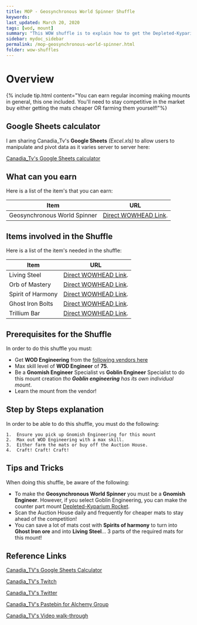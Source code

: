 ```yaml
---
title: MOP - Geosynchronous World Spinner Shuffle
keywords:
last_updated: March 20, 2020
tags: [wod, mount]
summary: "This WOW shuffle is to explain how to get the Depleted-Kyparium Rocket from doing the shuffle and finding areas to maximize your profit for the cost of mats."
sidebar: mydoc_sidebar
permalink: /mop-geosynchronous-world-spinner.html
folder: wow-shuffles
---
```


# Overview
{% include tip.html content="You can earn regular incoming making mounts in general, this one included. You'll need to stay competitive in the market buy either getting the mats cheaper OR farming them yourself!"%}

## Google Sheets calculator
I am sharing Canadia_Tv's **Google Sheets** _(Excel.xls)_ to allow users to manipulate and pivot data as it varies server to server here:

[Canadia_Tv's Google Sheets calculator](https://docs.google.com/spreadsheets/d/1NLZs6mjxo_Wo8O_HZvLkRFERlnH-tmbWlil9E8cf_Pc/edit?usp=sharing)

## What can you earn

Here is a list of the item's that you can earn:

|Item|URL|
|-------|--------|
|Geosynchronous World Spinner|[Direct WOWHEAD Link](https://www.wowhead.com/item=87251/geosynchronous-world-spinner).|


## Items involved in the Shuffle

Here is a list of the item's needed in the shuffle:

|Item|URL|
|-------|--------|
|Living Steel|[Direct WOWHEAD Link](https://www.wowhead.com/item=72104/living-steel).|
|Orb of Mastery|[Direct WOWHEAD Link](https://www.wowhead.com/item=83092/orb-of-mystery).|
|Spirit of Harmony|[Direct WOWHEAD Link](https://www.wowhead.com/item=76061/spirit-of-harmony).|
|Ghost Iron Bolts|[Direct WOWHEAD Link](https://www.wowhead.com/item=77467/ghost-iron-bolts).|
|Trillium Bar|[Direct WOWHEAD Link](https://www.wowhead.com/item=72095/trillium-bar).|

## Prerequisites for the Shuffle
In order to do this shuffle you must:

* Get **WOD Engineering** from the [following vendors here](https://www.wowhead.com/item=111921/draenor-engineering#sold-by)
* Max skill level of **WOD Engineer** of **75**.
* Be a **Gnomish Engineer** Specialist vs **Goblin Engineer** Specialist to do this mount creation _tho **Goblin engineering** has its own individual mount_.
* Learn the mount from the vendor!

## Step by Steps explanation
In order to be able to do this shuffle, you must do the following:

```
1.  Ensure you pick up Gnomish Engineering for this mount
2.  Max out WOD Engineering with a max skill.
3.  Either farm the mats or buy off the Auction House.
4.  Craft! Craft! Craft!
```

## Tips and Tricks
When doing this shuffle, be aware of the following:

* To make the **Geosynchronous World Spinner** you must be a **Gnomish Engineer**. However, if you select Goblin Engineering, you can make the counter part mount [Depleted-Kyparium Rocket](https://www.wowhead.com/item=87250/depleted-kyparium-rocket).
* Scan the Auction House daily and frequently for cheaper mats to stay ahead of the competition!
* You can save a lot of mats cost with **Spirits of harmony** to turn into **Ghost Iron ore** and into **Living Steel**... 3 parts of the required mats for this mount!

## Reference Links
[Canadia_TV's Google Sheets Calculator](https://docs.google.com/spreadsheets/d/1NLZs6mjxo_Wo8O_HZvLkRFERlnH-tmbWlil9E8cf_Pc/edit?usp=sharing)

[Canadia_TV's Twitch](http://twitch.tv/canadia_tv)

[Canadia_TV's Twitter](https://twitter.com/canadia_tv)

[Canadia_TV's Pastebin for Alchemy Group](https://pastebin.com/ypPV7XuH)

[Canadia_TV's Video walk-through](https://www.youtube.com/watch?v=bahNtN-Z0yY&feature=youtu.be)
